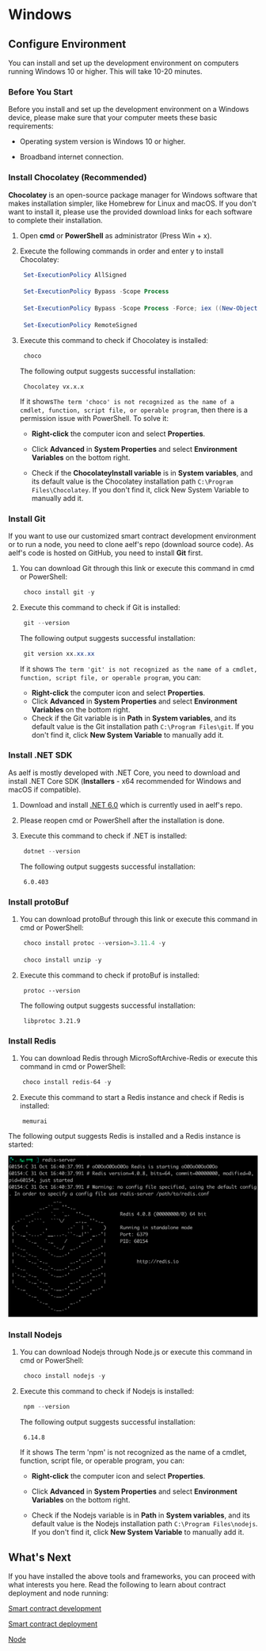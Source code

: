 # Windows

## Configure Environment

You can install and set up the development environment on computers running Windows 10 or higher. This will take 10-20 minutes.

### Before You Start

Before you install and set up the development environment on a Windows device, please make sure that your computer meets these basic requirements:

- Operating system version is Windows 10 or higher.

- Broadband internet connection.

### Install Chocolatey (Recommended)

**Chocolatey** is an open-source package manager for Windows software that makes installation simpler, like Homebrew for Linux and macOS. If you don't want to install it, please use the provided download links for each software to complete their installation.

1. Open **cmd** or **PowerShell** as administrator (Press Win + x).

2. Execute the following commands in order and enter y to install Chocolatey:

   ```powershell
   	Set-ExecutionPolicy AllSigned

   	Set-ExecutionPolicy Bypass -Scope Process

   	Set-ExecutionPolicy Bypass -Scope Process -Force; iex ((New-Object System.Net.WebClient).DownloadString('https://chocolatey.org/install.ps1'))

   	Set-ExecutionPolicy RemoteSigned
   ```

3. Execute this command to check if Chocolatey is installed:

   ```powershell
   	choco
   ```

   The following output suggests successful installation:

   ```
   	Chocolatey vx.x.x
   ```

   If it shows`The term 'choco' is not recognized as the name of a cmdlet, function, script file, or operable program`, then there is a permission issue with PowerShell. To solve it:

   - **Right-click** the computer icon and select **Properties**.

   - Click **Advanced** in **System Properties** and select **Environment Variables** on the bottom right.

   - Check if the **ChocolateyInstall variable** is in **System variables**, and its default value is the Chocolatey installation path `C:\Program Files\Chocolatey`. If you don't find it, click New System Variable to manually add it.

### Install Git

If you want to use our customized smart contract development environment or to run a node, you need to clone aelf's repo (download source code). As aelf's code is hosted on GitHub, you need to install **Git** first.

1. You can download Git through this link or execute this command in cmd or PowerShell:

   ```powershell
   	choco install git -y
   ```

2. Execute this command to check if Git is installed:

   ```powershell
   	git --version
   ```

   The following output suggests successful installation:

   ```powershell
   	git version xx.xx.xx
   ```

   If it shows `The term 'git' is not recognized as the name of a cmdlet, function, script file, or operable program`, you can:

   - **Right-click** the computer icon and select **Properties**.
   - Click **Advanced** in **System Properties** and select **Environment Variables** on the bottom right.
   - Check if the Git variable is in **Path** in **System variables**, and its default value is the Git installation path `C:\Program Files\git`. If you don't find it, click **New System Variable** to manually add it.

### Install .NET SDK

As aelf is mostly developed with .NET Core, you need to download and install .NET Core SDK (**Installers** - x64 recommended for Windows and macOS if compatible).

1. Download and install [.NET 6.0](https://dotnet.microsoft.com/en-us/download/dotnet/6.0) which is currently used in aelf's repo.

2. Please reopen cmd or PowerShell after the installation is done.

3. Execute this command to check if .NET is installed:
   ```powershell
   	dotnet --version
   ```
   The following output suggests successful installation:
   ```
   	6.0.403
   ```

### Install protoBuf

1. You can download protoBuf through this link or execute this command in cmd or PowerShell:

   ```powershell
   	choco install protoc --version=3.11.4 -y

   	choco install unzip -y
   ```

2. Execute this command to check if protoBuf is installed:

   ```
   	protoc --version
   ```

   The following output suggests successful installation:

   ```
   	libprotoc 3.21.9
   ```

### Install Redis

1. You can download Redis through MicroSoftArchive-Redis or execute this command in cmd or PowerShell:

```powershell
	choco install redis-64 -y
```

2. Execute this command to start a Redis instance and check if Redis is installed:

```
	memurai
```

The following output suggests Redis is installed and a Redis instance is started:

![image](windows_install_redis.png)

### Install Nodejs

1. You can download Nodejs through Node.js or execute this command in cmd or PowerShell:

   ```powershell
   	choco install nodejs -y
   ```

2. Execute this command to check if Nodejs is installed:

   ```powershell
   	npm --version
   ```

   The following output suggests successful installation:

   ```
   	6.14.8
   ```

   If it shows The term 'npm' is not recognized as the name of a cmdlet, function, script file, or operable program, you can:

   - **Right-click** the computer icon and select **Properties**.

   - Click **Advanced** in **System Properties** and select **Environment Variables** on the bottom right.

   - Check if the Nodejs variable is in **Path** in **System variables**, and its default value is the Nodejs installation path `C:\Program Files\nodejs`. If you don't find it, click **New System Variable** to manually add it.

## What's Next

If you have installed the above tools and frameworks, you can proceed with what interests you here. Read the following to learn about contract deployment and node running:

[Smart contract development](https://docs.aelf.io/en/latest/getting-started/smart-contract-development/index.html)

[Smart contract deployment](https://docs.aelf.io/en/latest/getting-started/smart-contract-development/index.html)

[Node](node.md)
